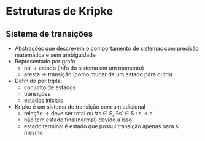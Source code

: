 # Estruturas de Kripke

## Sistema de transições

- Abstrações que descrevem o comportamento de sistemas com precisão matemática e sem ambiguidade
- Representado por grafo
    - nó -> estado (info do sistema em um momento)
    - aresta ->  transição (como mudar de um estado para outro)
- Definido por tripla:
    - conjunto de estados
    - transições
    - estados iniciais
- Kripke é um sistema de transição com um adicional
    - relação → deve ser total ou ∀s ∈ S, ∃s′ ∈ S : s → s′
    - não tem estado final(normal) devido a isso
    - estado terminal é estado que possui transição apenas para si mesmo


